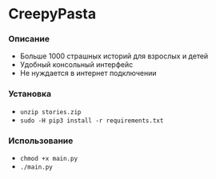 # CreepyPasta

### Описание
* Больше 1000 страшных историй для взрослых и детей
* Удобный консольный интерфейс
* Не нуждается в интернет подключении

### Установка
* ```unzip stories.zip```
* ```sudo -H pip3 install -r requirements.txt```

### Использование
* ```chmod +x main.py```
* ```./main.py```
